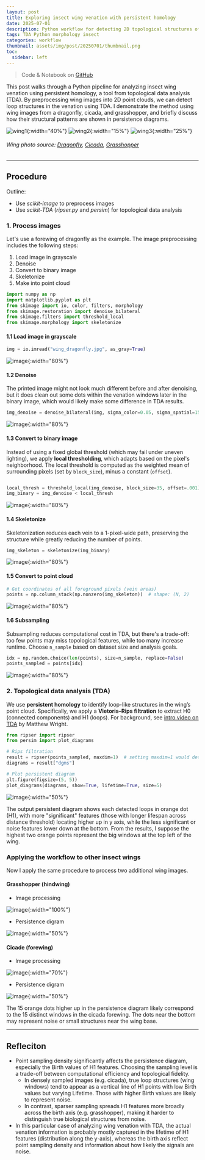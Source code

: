 ```yaml
---
layout: post
title: Exploring insect wing venation with persistent homology
date: 2025-07-01
description: Python workflow for detecting 2D topological structures of insect wings
tags: TDA Python morphology insect
categories: workflow
thumbnail: assets/img/post/20250701/thumbnail.png
toc: 
  sidebar: left
---
```


> Code & Notebook on [GitHub](https://github.com/stephchia/wing-venation-tda)

This post walks through a Python pipeline for analyzing insect wing venation using persistent homology, a tool from topological data analysis (TDA). By preprocessing wing images into 2D point clouds, we can detect loop structures in the venation using TDA. I demonstrate the method using wing images from a dragonfly, cicada, and grasshopper, and briefly discuss how their structural patterns are shown in persistence diagrams.

![wing1](/assets/img/post/20250701/01.jpg){:width="40%"} ![wing2](/assets/img/post/20250701/02.jpg){:width="15%"} ![wing3](/assets/img/post/20250701/03.jpg){:width="25%"}

###### Wing photo source: [Dragonfly](https://www.istockphoto.com/photo/macro-of-a-cordulegaster-bidentatas-wings-isolated-on-white-gm465101125-32958098), [Cicada](https://www.istockphoto.com/photo/isolated-cicada-or-fairy-wings-gm177017600-19789568), [Grasshopper](https://www.shutterstock.com/image-photo/wings-migratory-locust-locusta-migratoria-isolated-497422774)

---

## Procedure
Outline:
- Use *scikit-image* to preprocess images
- Use *scikit-TDA* (*ripser.py* and *persim*) for topological data analysis

### 1. Process images
Let's use a forewing of dragonfly as the example. The image preprocessing includes the following steps:
1. Load image in grayscale
2. Denoise
3. Convert to binary image
4. Skeletonize
5. Make into point cloud

```python
import numpy as np
import matplotlib.pyplot as plt
from skimage import io, color, filters, morphology
from skimage.restoration import denoise_bilateral
from skimage.filters import threshold_local
from skimage.morphology import skeletonize
```
#### 1.1 Load image in grayscale

```python
img = io.imread("wing_dragonfly.jpg", as_gray=True)
```

![image](/assets/img/post/20250701/04.png){:width="80%"}

#### 1.2 Denoise

The printed image might not look much different before and after denoising, but it does clean out some dots within the venation windows later in the binary image, which would likely make some difference in TDA results.

```python
img_denoise = denoise_bilateral(img, sigma_color=0.05, sigma_spatial=15)
```

![image](/assets/img/post/20250701/05.png){:width="80%"}

#### 1.3 Convert to binary image

Instead of using a fixed global threshold (which may fail under uneven lighting), we apply **local thresholding**, which adapts based on the pixel's neighborhood. The local threshold is computed as the weighted mean of surrounding pixels (set by `block_size`), minus a constant (`offset`).

```python

local_thresh = threshold_local(img_denoise, block_size=35, offset=.001)
img_binary = img_denoise < local_thresh
```
![image](/assets/img/post/20250701/06.png){:width="80%"}

#### 1.4 Skeletonize

Skeletonization reduces each vein to a 1-pixel-wide path, preserving the structure while greatly reducing the number of points.

```python
img_skeleton = skeletonize(img_binary)
```

![image](/assets/img/post/20250701/07.png){:width="80%"}

#### 1.5 Convert to point cloud

```python
# Get coordinates of all foreground pixels (vein areas)
points = np.column_stack(np.nonzero(img_skeleton))  # shape: (N, 2)
```

![image](/assets/img/post/20250701/08.png){:width="80%"}

#### 1.6 Subsampling

Subsampling reduces computational cost in TDA, but there's a trade-off: too few points may miss topological features, while too many increase runtime. Choose `n_sample` based on dataset size and analysis goals.

```python
idx = np.random.choice(len(points), size=n_sample, replace=False)
points_sampled = points[idx]
```

![image](/assets/img/post/20250701/09.png){:width="80%"}

### 2. Topological data analysis (TDA)

We use **persistent homology** to identify loop-like structures in the wing’s point cloud. Specifically, we apply a **Vietoris–Rips filtration** to extract H0 (connected components) and H1 (loops). For background, see [intro video on TDA](https://www.youtube.com/watch?v=h0bnG1Wavag) by Matthew Wright.

```python
from ripser import ripser
from persim import plot_diagrams
```

```python
# Rips filtration
result = ripser(points_sampled, maxdim=1)  # setting maxdim=1 would detect H0 and H1 features
diagrams = result["dgms"]

# Plot persistent diagram
plt.figure(figsize=(5, 5))
plot_diagrams(diagrams, show=True, lifetime=True, size=5)
```

![image](/assets/img/post/20250701/10.png){:width="50%"}

The output persistent diagram shows each detected loops in orange dot (H1), with more "significant" features (those with longer lifespan across distance threshold) locating higher up in y axis, while the less significant or noise features lower down at the bottom. From the results, I suppose the highest two orange points represent the big windows at the top left of the wing.

### Applying the workflow to other insect wings

Now I apply the same procedure to process two additional wing images.

#### Grasshopper (hindwing)

- Image processing

![image](/assets/img/post/20250701/11.png){:width="100%"}

- Persistence digram

![image](/assets/img/post/20250701/12.png){:width="50%"}

#### Cicade (forewing)

- Image processing

![image](/assets/img/post/20250701/13.png){:width="70%"}

- Persistence digram

![image](/assets/img/post/20250701/14.png){:width="50%"}

The 15 orange dots higher up in the persistence diagram likely correspond to the 15 distinct windows in the cicada forewing. The dots near the bottom may represent noise or small structures near the wing base.

---

## Refleciton

- Point sampling density significantly affects the persistence diagram, especially the Birth values of H1 features. Choosing the sampling level is a trade-off between computational efficiency and topological fidelity.
    - In densely sampled images (e.g. cicada), true loop structures (wing windows) tend to appear as a vertical line of H1 points with low Birth values but varying Lifetime. Those with higher Birth values are likely to represent noise.
    - In contrast, sparser sampling spreads H1 features more broadly across the birth axis (e.g. grasshopper), making it harder to distinguish true biological structures from noise.
- In this particular case of analyzing wing venation with TDA, the actual venation information is probably mostly captured in the lifetime of H1 features (distribution along the y-axis), whereas the birth axis reflect point sampling density and information about how likely the signals are noise.
